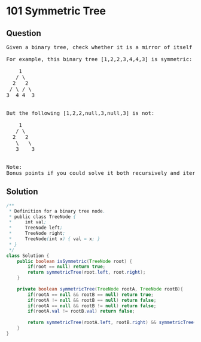 # 101 Symmetric Tree
## Question
<pre>
Given a binary tree, check whether it is a mirror of itself (ie, symmetric around its center).

For example, this binary tree [1,2,2,3,4,4,3] is symmetric:

    1
   / \
  2   2
 / \ / \
3  4 4  3
 

But the following [1,2,2,null,3,null,3] is not:

    1
   / \
  2   2
   \   \
   3    3
 

Note:
Bonus points if you could solve it both recursively and iteratively.
</pre>
<div STYLE="page-break-after: always;">

## Solution

```java
/**
 * Definition for a binary tree node.
 * public class TreeNode {
 *     int val;
 *     TreeNode left;
 *     TreeNode right;
 *     TreeNode(int x) { val = x; }
 * }
 */
class Solution {
    public boolean isSymmetric(TreeNode root) {
        if(root == null) return true;
        return symmetricTree(root.left, root.right);
    }
    
    private boolean symmetricTree(TreeNode rootA, TreeNode rootB){
        if(rootA == null && rootB == null) return true;
        if(rootA != null && rootB == null) return false;
        if(rootA == null && rootB != null) return false;
        if(rootA.val != rootB.val) return false;
        
        return symmetricTree(rootA.left, rootB.right) && symmetricTree(rootA.right, rootB.left);
    }
}
```
